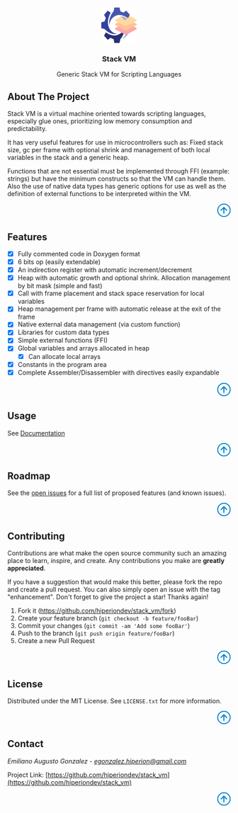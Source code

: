 <a name="readme-top"></a>
<!-- PROJECT LOGO -->
<br />
<div align="center">
  <a href="https://github.com/hiperiondev/stack_vm">
    <img src="images/logo.png" alt="Logo" width="80" height="80">
  </a>

<h3 align="center">Stack VM</h3>

  <p align="center">
    Generic Stack VM for Scripting Languages
    <br />   
  </p>
</div>

<!-- ABOUT THE PROJECT -->
## About The Project
Stack VM is a virtual machine oriented towards scripting languages, especially glue ones, prioritizing low memory consumption and predictability.

It has very useful features for use in microcontrollers such as: Fixed stack size, gc per frame with optional shrink and management of both local variables in the stack and a generic heap.

Functions that are not essential must be implemented through FFI (example: strings) but have the minimum constructs so that the VM can handle them.
Also the use of native data types has generic options for use as well as the definition of external functions to be interpreted within the VM.
<div align="right">
  <a href="#readme-top">
    <img src="images/backtotop.png" alt="backtotop" width="30" height="30">
  </a>
</div>

<!-- GETTING STARTED -->
## Features
- [x] Fully commented code in Doxygen format
- [x] 6 bits op (easily extendable)
- [x] An indirection register with automatic increment/decrement
- [x] Heap with automatic growth and optional shrink. Allocation management by bit mask (simple and fast)
- [x] Call with frame placement and stack space reservation for local variables
- [x] Heap management per frame with automatic release at the exit of the frame
- [x] Native external data management (via custom function)
- [x] Libraries for custom data types
- [x] Simple external functions (FFI)
- [x] Global variables and arrays allocated in heap
  - [x] Can allocate local arrays 
- [x] Constants in the program area
- [x] Complete Assembler/Disassembler with directives easily expandable

<div align="right">
  <a href="#readme-top">
    <img src="images/backtotop.png" alt="backtotop" width="30" height="30">
  </a>
</div>

<!-- USAGE -->
## Usage
See [Documentation](https://stack-vm.readthedocs.io)

<div align="right">
  <a href="#readme-top">
    <img src="images/backtotop.png" alt="backtotop" width="30" height="30">
  </a>
</div>

<!-- ROADMAP -->
## Roadmap

See the [open issues](https://github.com/hiperiondev/stack_vm/issues) for a full list of proposed features (and known issues).

<div align="right">
  <a href="#readme-top">
    <img src="images/backtotop.png" alt="backtotop" width="30" height="30">
  </a>
</div>

<!-- CONTRIBUTING -->
## Contributing

Contributions are what make the open source community such an amazing place to learn, inspire, and create. Any contributions you make are **greatly appreciated**.

If you have a suggestion that would make this better, please fork the repo and create a pull request. You can also simply open an issue with the tag "enhancement".
Don't forget to give the project a star! Thanks again!

1. Fork it (<https://github.com/hiperiondev/stack_vm/fork>)
2. Create your feature branch (`git checkout -b feature/fooBar`)
3. Commit your changes (`git commit -am 'Add some fooBar'`)
4. Push to the branch (`git push origin feature/fooBar`)
5. Create a new Pull Request

<div align="right">
  <a href="#readme-top">
    <img src="images/backtotop.png" alt="backtotop" width="30" height="30">
  </a>
</div>

<!-- LICENSE -->
## License

Distributed under the MIT License. See `LICENSE.txt` for more information.

<div align="right">
  <a href="#readme-top">
    <img src="images/backtotop.png" alt="backtotop" width="30" height="30">
  </a>
</div>

<!-- CONTACT -->
## Contact

*Emiliano Augusto Gonzalez - egonzalez.hiperion@gmail.com*

Project Link: [https://github.com/hiperiondev/stack_vm](https://github.com/hiperiondev/stack_vm)

<div align="right">
  <a href="#readme-top">
    <img src="images/backtotop.png" alt="backtotop" width="30" height="30">
  </a>
</div>
